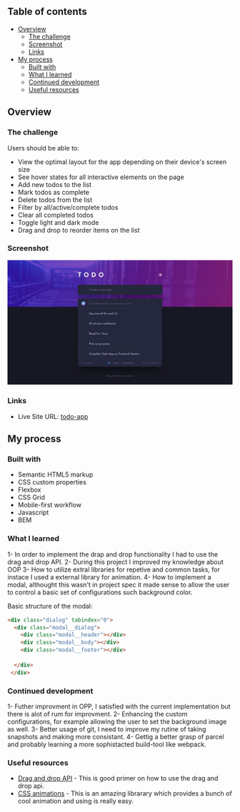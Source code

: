 ## Table of contents

- [Overview](#overview)
  - [The challenge](#the-challenge)
  - [Screenshot](#screenshot)
  - [Links](#links)
- [My process](#my-process)
  - [Built with](#built-with)
  - [What I learned](#what-i-learned)
  - [Continued development](#continued-development)
  - [Useful resources](#useful-resources)


## Overview

### The challenge

Users should be able to:

- View the optimal layout for the app depending on their device's screen size
- See hover states for all interactive elements on the page
- Add new todos to the list
- Mark todos as complete
- Delete todos from the list
- Filter by all/active/complete todos
- Clear all completed todos
- Toggle light and dark mode
- Drag and drop to reorder items on the list

### Screenshot

![](./design/desktop-design-dark.jpg)


### Links

- Live Site URL: [todo-app](https://todo-app-eff547.netlify.app/)

## My process

### Built with

- Semantic HTML5 markup
- CSS custom properties
- Flexbox
- CSS Grid
- Mobile-first workflow
- Javascript 
- BEM


### What I learned

1- In order to implement the drap and drop functionality I had to use the drag and drop API. 
2- During this project I improved my knowledge about OOP
3- How to utilize extral libraries for repetive and common tasks, for instace I used a external library for animation.
4- How to implement a modal, althought this wasn't in project spec it made sense to allow the user to control a basic set of configurations such background color.

Basic structure of the modal:
```html
<div class="dialog" tabindex="0">
  <div class="modal__dialog">
    <div class="modal__header"></div>
    <div class="modal__body"></div>
    <div class="modal__footer"></div>

  </div>
 </div>
```

### Continued development

1- Futher improvment in OPP, I satisfied with the current implementation but there is alot of rum for improvment.
2- Enhancing the custom configurations, for example allowing the user to set the background image as well.
3- Better usage of git, I need to improve my rutine of taking snapshots and making more consistant.
4- Gettig a better grasp of parcel and probably learning a more sophistacted build-tool like webpack.


### Useful resources

- [Drag and drop API](https://www.javascripttutorial.net/web-apis/javascript-drag-and-drop/) - This is good primer on how to use the drag and drop api.
- [CSS animations](https://animate.style/) - This is an amazing librarary which provides a bunch of cool animation and using is really easy.


